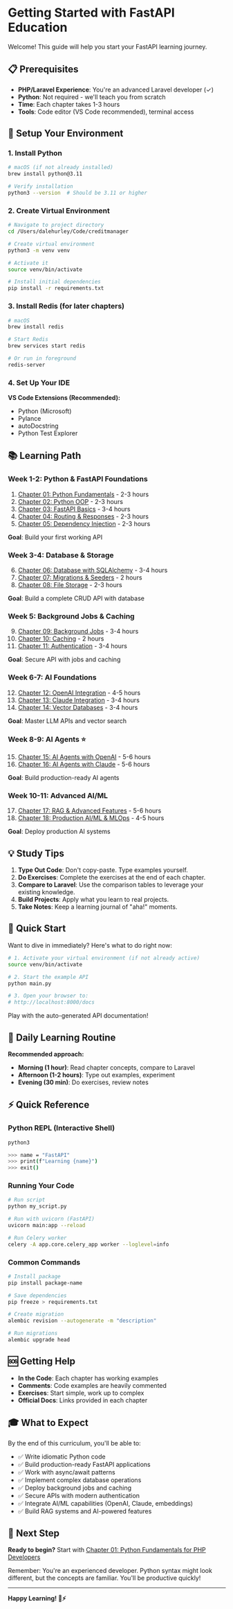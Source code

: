 # Getting Started with FastAPI Education

Welcome! This guide will help you start your FastAPI learning journey.

## 📋 Prerequisites

- **PHP/Laravel Experience**: You're an advanced Laravel developer (✓)
- **Python**: Not required - we'll teach you from scratch
- **Time**: Each chapter takes 1-3 hours
- **Tools**: Code editor (VS Code recommended), terminal access

## 🚀 Setup Your Environment

### 1. Install Python

```bash
# macOS (if not already installed)
brew install python@3.11

# Verify installation
python3 --version  # Should be 3.11 or higher
```

### 2. Create Virtual Environment

```bash
# Navigate to project directory
cd /Users/dalehurley/Code/creditmanager

# Create virtual environment
python3 -m venv venv

# Activate it
source venv/bin/activate

# Install initial dependencies
pip install -r requirements.txt
```

### 3. Install Redis (for later chapters)

```bash
# macOS
brew install redis

# Start Redis
brew services start redis

# Or run in foreground
redis-server
```

### 4. Set Up Your IDE

**VS Code Extensions (Recommended):**

- Python (Microsoft)
- Pylance
- autoDocstring
- Python Test Explorer

## 📚 Learning Path

### Week 1-2: Python & FastAPI Foundations

1. [Chapter 01: Python Fundamentals](01-python-fundamentals.md) - 2-3 hours
2. [Chapter 02: Python OOP](02-python-oop.md) - 2-3 hours
3. [Chapter 03: FastAPI Basics](03-fastapi-basics.md) - 3-4 hours
4. [Chapter 04: Routing & Responses](04-routing-requests-responses.md) - 2-3 hours
5. [Chapter 05: Dependency Injection](05-dependency-injection-middleware.md) - 2-3 hours

**Goal**: Build your first working API

### Week 3-4: Database & Storage

6. [Chapter 06: Database with SQLAlchemy](06-database-sqlalchemy.md) - 3-4 hours
7. [Chapter 07: Migrations & Seeders](07-migrations-seeders.md) - 2 hours
8. [Chapter 08: File Storage](08-file-storage.md) - 2-3 hours

**Goal**: Build a complete CRUD API with database

### Week 5: Background Jobs & Caching

9. [Chapter 09: Background Jobs](09-background-jobs.md) - 3-4 hours
10. [Chapter 10: Caching](10-caching.md) - 2 hours
11. [Chapter 11: Authentication](11-authentication.md) - 3-4 hours

**Goal**: Secure API with jobs and caching

### Week 6-7: AI Foundations

12. [Chapter 12: OpenAI Integration](12-openai-integration.md) - 4-5 hours
13. [Chapter 13: Claude Integration](13-claude-integration.md) - 3-4 hours
14. [Chapter 14: Vector Databases](14-vector-databases.md) - 3-4 hours

**Goal**: Master LLM APIs and vector search

### Week 8-9: AI Agents ⭐

15. [Chapter 15: AI Agents with OpenAI](15-openai-agents.md) - 5-6 hours
16. [Chapter 16: AI Agents with Claude](16-claude-agents.md) - 5-6 hours

**Goal**: Build production-ready AI agents

### Week 10-11: Advanced AI/ML

17. [Chapter 17: RAG & Advanced Features](17-rag-features.md) - 5-6 hours
18. [Chapter 18: Production AI/ML & MLOps](18-production-mlops.md) - 4-5 hours

**Goal**: Deploy production AI systems

## 💡 Study Tips

1. **Type Out Code**: Don't copy-paste. Type examples yourself.
2. **Do Exercises**: Complete the exercises at the end of each chapter.
3. **Compare to Laravel**: Use the comparison tables to leverage your existing knowledge.
4. **Build Projects**: Apply what you learn to real projects.
5. **Take Notes**: Keep a learning journal of "aha!" moments.

## 🎯 Quick Start

Want to dive in immediately? Here's what to do right now:

```bash
# 1. Activate your virtual environment (if not already active)
source venv/bin/activate

# 2. Start the example API
python main.py

# 3. Open your browser to:
# http://localhost:8000/docs
```

Play with the auto-generated API documentation!

## 📖 Daily Learning Routine

**Recommended approach:**

- **Morning (1 hour)**: Read chapter concepts, compare to Laravel
- **Afternoon (1-2 hours)**: Type out examples, experiment
- **Evening (30 min)**: Do exercises, review notes

## ⚡ Quick Reference

### Python REPL (Interactive Shell)

```bash
python3

>>> name = "FastAPI"
>>> print(f"Learning {name}")
>>> exit()
```

### Running Your Code

```bash
# Run script
python my_script.py

# Run with uvicorn (FastAPI)
uvicorn main:app --reload

# Run Celery worker
celery -A app.core.celery_app worker --loglevel=info
```

### Common Commands

```bash
# Install package
pip install package-name

# Save dependencies
pip freeze > requirements.txt

# Create migration
alembic revision --autogenerate -m "description"

# Run migrations
alembic upgrade head
```

## 🆘 Getting Help

- **In the Code**: Each chapter has working examples
- **Comments**: Code examples are heavily commented
- **Exercises**: Start simple, work up to complex
- **Official Docs**: Links provided in each chapter

## 🎓 What to Expect

By the end of this curriculum, you'll be able to:

- ✅ Write idiomatic Python code
- ✅ Build production-ready FastAPI applications
- ✅ Work with async/await patterns
- ✅ Implement complex database operations
- ✅ Deploy background jobs and caching
- ✅ Secure APIs with modern authentication
- ✅ Integrate AI/ML capabilities (OpenAI, Claude, embeddings)
- ✅ Build RAG systems and AI-powered features

## 📌 Next Step

**Ready to begin?** Start with [Chapter 01: Python Fundamentals for PHP Developers](01-python-fundamentals.md)

Remember: You're an experienced developer. Python syntax might look different, but the concepts are familiar. You'll be productive quickly!

---

**Happy Learning! 🐍⚡**
